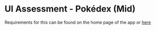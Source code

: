 # UI Assessment - Pokédex (Mid)

Requirements for this can be found on the home page of the app or [here](./src/README.md)
